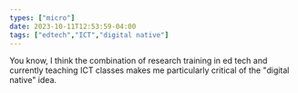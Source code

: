 ```yaml
---
types: ["micro"]
date: 2023-10-11T12:53:59-04:00
tags: ["edtech","ICT","digital native"]
---
```

You know, I think the combination of research training in ed tech and currently teaching ICT classes makes me particularly critical of the "digital native" idea.
